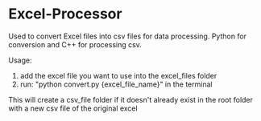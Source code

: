 # Excel-Processor
Used to convert Excel files into csv files for data processing. Python for conversion and C++ for processing csv.

Usage:
1. add the excel file you want to use into the excel_files folder
2. run: "python convert.py {excel_file_name}" in the terminal

This will create a csv_file folder if it doesn't already exist in the root folder with a new csv file of the original excel
